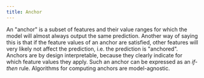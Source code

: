 ```yaml
---
title: Anchor
---
```


An "anchor" is a subset of features and their value ranges for which the model will almost always output the same prediction. 
Another way of saying this is that if the feature values of an anchor are satisfied, other features will very likely not affect the prediction, i.e. the prediction is "anchored".
Anchors are by design interpretable, because they clearly indicate for which feature values they apply.
Such an anchor can be expressed as an *if-then* rule.
Algorithms for computing anchors are model-agnostic.
